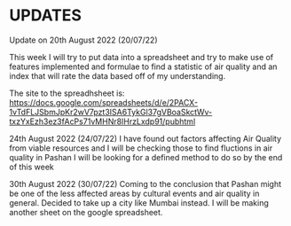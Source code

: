 # UPDATES
Update on 20th August 2022 (20/07/22)

This week I will try to put data into a spreadsheet and try to make use of features implemented and formulae to find a statistic of air quality and an index that will rate the data based off of my understanding.

The site to the spreadhsheet is:
https://docs.google.com/spreadsheets/d/e/2PACX-1vTdFLJSbmJpKr2wV7pzt3ISA6TykGl37gVBoaSkctWv-txzYxEzh3ez3fAcPs71vMHNr8IHrzLxdp91/pubhtml

24th August 2022 (24/07/22)
I have found out factors affecting Air Quality from viable resources and I will be checking those to find fluctions in air quality in Pashan
I will be looking for a defined method to do so by the end of this week 

30th August 2022 (30/07/22)
Coming to the conclusion that Pashan might be one of the less affected areas by cultural events and air quality in general. Decided to take up a city like Mumbai instead. I will be making another sheet on the google spreadsheet.
